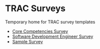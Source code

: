 # TRAC Surveys

Temporary home for TRAC survey templates

- [Core Competencies Survey](core-survey.json)
- [Software Development Engineer Survey](se-survey.json)
- [Sample Survey](sample-survey.json)
